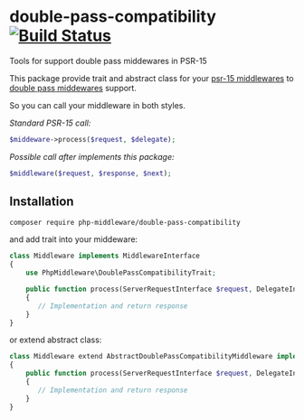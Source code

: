 # double-pass-compatibility [![Build Status](https://travis-ci.org/php-middleware/double-pass-compatibility.svg?branch=master)](https://travis-ci.org/php-middleware/double-pass-compatibility)

Tools for support double pass middewares in PSR-15

This package provide trait and abstract class for your [psr-15 middlewares](https://github.com/http-interop/http-middleware#42-single-pass-lambda) to [double pass middewares](https://github.com/http-interop/http-middleware#41-double-pass) support.

So you can call your middleware in both styles.

*Standard PSR-15 call:*

```php
$middeware->process($request, $delegate);
```

*Possible call after implements this package:*

```php
$middleware($request, $response, $next);
```

## Installation

```bash
composer require php-middleware/double-pass-compatibility
```

and add trait into your middeware:

```php
class Middleware implements MiddlewareInterface
{
    use PhpMiddleware\DoublePassCompatibilityTrait;

    public function process(ServerRequestInterface $request, DelegateInterface $delegate)
    {
       // Implementation and return response
    }
}
```

or extend abstract class:

```php
class Middleware extend AbstractDoublePassCompatibilityMiddleware implements MiddlewareInterface
{
    public function process(ServerRequestInterface $request, DelegateInterface $delegate)
    {
       // Implementation and return response
    }
}
```
